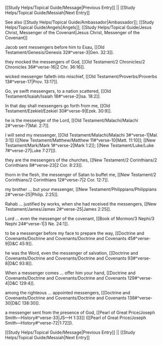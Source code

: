 [[Study Helps/Topical Guide/Message|Previous Entry]]  ||  [[Study Helps/Topical Guide/Messiah|Next Entry]]

 See also [[Study Helps/Topical Guide/Ambassador|Ambassador]]; [[Study Helps/Topical Guide/Angels|Angels]]; [[Study Helps/Topical Guide/Jesus Christ, Messenger of the Covenant|Jesus Christ, Messenger of the Covenant]]

 Jacob sent messengers before him to Esau, [[Old Testament/Genesis/Genesis 32#^verse-3|Gen. 32:3]].

 they mocked the messengers of God, [[Old Testament/2 Chronicles/2 Chronicles 36#^verse-16|2 Chr. 36:16]].

 wicked messenger falleth into mischief, [[Old Testament/Proverbs/Proverbs 13#^verse-17|Prov. 13:17]].

 Go, ye swift messengers, to a nation scattered, [[Old Testament/Isaiah/Isaiah 18#^verse-2|Isa. 18:2]].

 In that day shall messengers go forth from me, [[Old Testament/Ezekiel/Ezekiel 30#^verse-9|Ezek. 30:9]].

 he is the messenger of the Lord, [[Old Testament/Malachi/Malachi 2#^verse-7|Mal. 2:7]].

 I will send my messenger, [[Old Testament/Malachi/Malachi 3#^verse-1|Mal. 3:1]] ([[New Testament/Matthew/Matthew 11#^verse-10|Matt. 11:10]]; [[New Testament/Mark/Mark 1#^verse-2|Mark 1:2]]; [[New Testament/Luke/Luke 7#^verse-27|Luke 7:27]]).

 they are the messengers of the churches, [[New Testament/2 Corinthians/2 Corinthians 8#^verse-23|2 Cor. 8:23]].

 thorn in the flesh, the messenger of Satan to buffet me, [[New Testament/2 Corinthians/2 Corinthians 12#^verse-7|2 Cor. 12:7]].

 my brother ... but your messenger, [[New Testament/Philippians/Philippians 2#^verse-25|Philip. 2:25]].

 Rahab ... justified by works, when she had received the messengers, [[New Testament/James/James 2#^verse-25|James 2:25]].

 Lord ... even the messenger of the covenant, [[Book of Mormon/3 Nephi/3 Nephi 24#^verse-1|3 Ne. 24:1]].

 to be a messenger before my face to prepare the way, [[Doctrine and Covenants/Doctrine and Covenants/Doctrine and Covenants 45#^verse-9|D&C 45:9]].

 he was the Word, even the messenger of salvation, [[Doctrine and Covenants/Doctrine and Covenants/Doctrine and Covenants 93#^verse-8|D&C 93:8]].

 When a messenger comes ... offer him your hand, [[Doctrine and Covenants/Doctrine and Covenants/Doctrine and Covenants 129#^verse-4|D&C 129:4]].

 among the righteous ... appointed messengers, [[Doctrine and Covenants/Doctrine and Covenants/Doctrine and Covenants 138#^verse-30|D&C 138:30]].

 a messenger sent from the presence of God, [[Pearl of Great Price/Joseph Smith—History#^verse-33|JS—H 1:33]] ([[Pearl of Great Price/Joseph Smith—History#^verse-72|1:72]]).

[[Study Helps/Topical Guide/Message|Previous Entry]]  ||  [[Study Helps/Topical Guide/Messiah|Next Entry]]